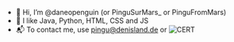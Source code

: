 - 👋 Hi, I’m @daneopenguin (or PinguSurMars_ or PinguFromMars)
- 👀 I like Java, Python, HTML, CSS and JS
- 📬 To contact me, use pingu@denisland.de or 
![CERT](https://img.shields.io/badge/certified%20penguin-yes-yellow)

